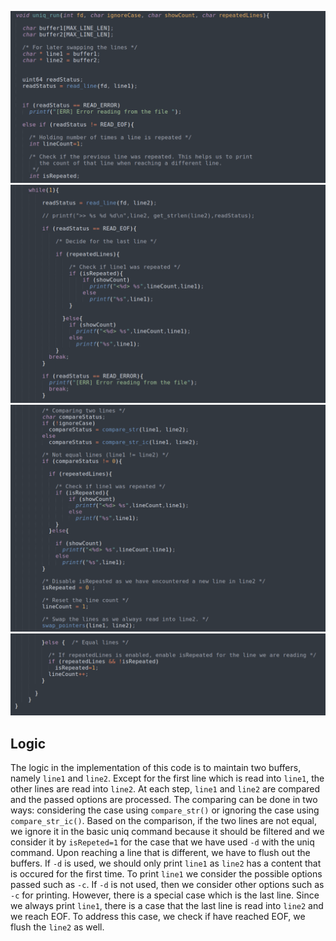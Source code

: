 ![file1](https://github.com/gkiarashv/xv6/blob/main/images/unq_logic1.png)
![file1](https://github.com/gkiarashv/xv6/blob/main/images/unqlogic2.png)
![file1](https://github.com/gkiarashv/xv6/blob/main/images/unqlogic3.png)
![file1](https://github.com/gkiarashv/xv6/blob/main/images/unqlogic4.png)


## Logic
The logic in the implementation of this code is to maintain two buffers, namely `line1` and `line2`. Except for the first line which is read into `line1`, the other lines
are read into `line2`. At each step, `line1` and `line2` are compared and the passed options are processed. The comparing can be done in two ways: considering the case using `compare_str()` or ignoring the case using `compare_str_ic()`. Based on the comparison, if the two lines are not equal, we ignore it in the basic uniq command because it should be filtered and we consider it by `isRepeted=1` for the case that we have used `-d` with the uniq command. Upon reaching a line that is different, we have to flush out the buffers. If `-d` is used, we should only print `line1` as `line2` has a content that is occured for the first time. To print `line1` we consider the possible options passed such as `-c`. If `-d` is not used, then we consider other options such as `-c` for printing. However, there is a special case which is the last line. Since we always print `line1`, there is a case that the last line is read into `line2` and we reach EOF. To address this case, we check if have reached EOF, we flush the `line2` as well.



